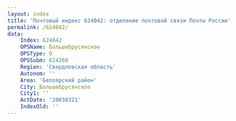 ```yaml
---
layout: index
title: 'Почтовый индекс 624042: отделение почтовой связи Почты России'
permalink: /624042/
data:
    Index: 624042
    OPSName: Большебрусянское
    OPSType: О
    OPSSubm: 624260
    Region: 'Свердловская область'
    Autonom: ''
    Area: 'Белоярский район'
    City: Большебрусянское
    City1: ''
    ActDate: '20030321'
    IndexOld: ''
---
```

